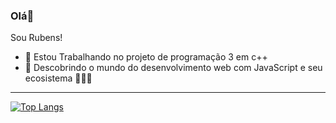 ### Olá👋

Sou Rubens!

- 🔭 Estou Trabalhando no projeto de programação  3 em c++
- 🌱 Descobrindo o mundo do desenvolvimento web com JavaScript e seu ecosistema
👋👋👋
---


[![Top Langs](https://github-readme-stats.vercel.app/api/top-langs?username=rubens-lavor)](https://github.com/rubens-lavor/)

